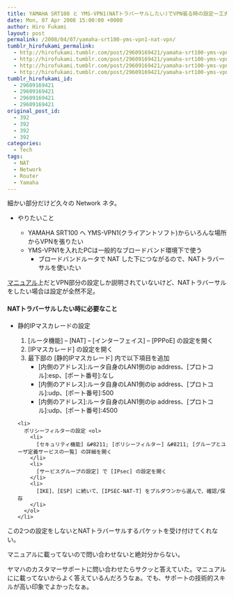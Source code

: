 ```yaml
---
title: YAMAHA SRT100 と YMS-VPN1(NATトラバーサルしたい)でVPN張る時の設定一工夫
date: Mon, 07 Apr 2008 15:00:00 +0000
author: Hiro Fukami
layout: post
permalink: /2008/04/07/yamaha-srt100-yms-vpn1-nat-vpn/
tumblr_hirofukami_permalink:
  - http://hirofukami.tumblr.com/post/29609169421/yamaha-srt100-yms-vpn1-nat-vpn
  - http://hirofukami.tumblr.com/post/29609169421/yamaha-srt100-yms-vpn1-nat-vpn
  - http://hirofukami.tumblr.com/post/29609169421/yamaha-srt100-yms-vpn1-nat-vpn
  - http://hirofukami.tumblr.com/post/29609169421/yamaha-srt100-yms-vpn1-nat-vpn
tumblr_hirofukami_id:
  - 29609169421
  - 29609169421
  - 29609169421
  - 29609169421
original_post_id:
  - 392
  - 392
  - 392
  - 392
categories:
  - Tech
tags:
  - NAT
  - Network
  - Router
  - Yamaha
---
```

<div class="section">
  <p>
    細かい部分だけど久々の Network ネタ。
  </p>
  
  <ul>
    <li>
      やりたいこと</p> <ul>
        <li>
          YAMAHA SRT100 へ YMS-VPN1(クライアントソフト)からいろんな場所からVPNを張りたい
        </li>
        <li>
          YMS-VPN1を入れたPCは一般的なブロードバンド環境下で使う <ul>
            <li>
              ブロードバンドルータで NAT した下につながるので、NATトラバーサルを使いたい
            </li>
          </ul>
        </li>
      </ul>
    </li>
  </ul>
  
  <p>
    <a href="http://netvolante.jp/download/manual/index.html#manual_srt100" target="_blank">マニュアル</a>上だとVPN部分の設定しか説明されていないけど、NATトラバーサルをしたい場合は設定が全然不足。
  </p>
  
  <h4>
    NATトラバーサルしたい時に必要なこと
  </h4>
  
  <ul>
    <li>
      静的IPマスカレードの設定</p> <ol>
        <li>
          [ルータ機能] &#8211; [NAT] &#8211; [インターフェイス] &#8211; [PPPoE] の設定を開く
        </li>
        <li>
          [IPマスカレード] の設定を開く
        </li>
        <li>
          最下部の [静的IPマスカレード] 内で以下項目を追加 <ul>
            <li>
              [内側のアドレス]:ルータ自身のLAN1側のip address、[プロトコル]:esp、[ポート番号]:なし
            </li>
            <li>
              [内側のアドレス]:ルータ自身のLAN1側のip address、[プロトコル]:udp、[ポート番号]:500
            </li>
            <li>
              [内側のアドレス]:ルータ自身のLAN1側のip address、[プロトコル]:udp、[ポート番号]:4500
            </li>
          </ul>
        </li>
      </ol>
    </li>
    
    <li>
      ポリシーフィルターの設定 <ol>
        <li>
          [セキュリティ機能] &#8211; [ポリシーフィルター] &#8211; [グループとユーザ定義サービスの一覧] の詳細を開く
        </li>
        <li>
          [サービスグループの設定] で [IPsec] の設定を開く
        </li>
        <li>
          [IKE]、[ESP] に続いて、[IPSEC-NAT-T] をプルダウンから選んで、確認/保存
        </li>
      </ol>
    </li>
  </ul>
  
  <p>
    この2つの設定をしないとNATトラバーサルするパケットを受け付けてくれない。
  </p>
  
  <p>
    マニュアルに載ってないので問い合わせないと絶対分からない。
  </p>
  
  <p>
    ヤマハのカスタマーサポートに問い合わせたらサクッと答えていた。マニュアルにに載ってないからよく答えているんだろうなぁ。でも、サポートの技術的スキルが高い印象でよかったなぁ。
  </p>
</div>